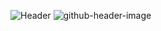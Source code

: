 ![Header](./your-header-image-name.png)
![github-header-image](https://github.com/user-attachments/assets/4e4fd4e8-0535-497b-91ed-3aef50884614)


